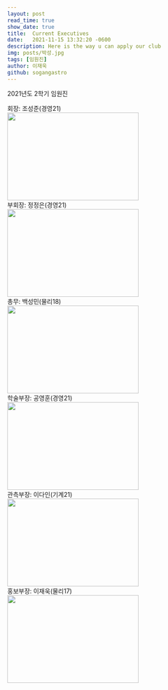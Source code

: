 ```yaml
---
layout: post
read_time: true
show_date: true
title:  Current Executives
date:   2021-11-15 13:32:20 -0600
description: Here is the way u can apply our club
img: posts/박성.jpg
tags: [임원진]
author: 이재욱
github: sogangastro
---
```

2021년도 2학기 임원진

회장: 조성준(경영21) <br>
<img src="https://user-images.githubusercontent.com/87167006/125287996-97e61e80-e358-11eb-8b0e-a51897a00855.jpg" width="300" height="200"> 
<br>
부회장: 정정은(경영21)<br>
<img src="https://user-images.githubusercontent.com/87167006/125287958-8d2b8980-e358-11eb-9ccc-62edc5337e5c.jpg" width="300" height="200"> 
<br>
총무: 백성민(물리18)<br>
<img src="https://user-images.githubusercontent.com/87167006/125287882-6bca9d80-e358-11eb-872b-e4b28b004c81.jpg" width="300" height="200"> 
<br>
학술부장: 공영훈(경영21)<br>
<img src="https://user-images.githubusercontent.com/87167006/125287996-97e61e80-e358-11eb-8b0e-a51897a00855.jpg" width="300" height="200"> 
<br>
관측부장: 이다인(기계21)<br>
<img src="https://user-images.githubusercontent.com/87167006/125287910-784ef600-e358-11eb-8448-6dbc3dbf84f0.jpg" width="300" height="200"> 
<br>
홍보부장: 이재욱(물리17)<br>
<img src="https://user-images.githubusercontent.com/87167006/125287933-8270f480-e358-11eb-882f-7237a59cc8ad.jpg" width="300" height="200"> 
<br>
